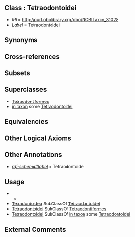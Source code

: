 
## Class : Tetraodontoidei

 * *IRI* = http://purl.obolibrary.org/obo/NCBITaxon_31028
 * *Label* = Tetraodontoidei

## Synonyms


## Cross-references


## Subsets


## Superclasses

 * [Tetraodontiformes](../../NCBITaxon/22/NCBITaxon_31022.md)
 * [in taxon](../../RO/62/RO_0002162.md) some [Tetraodontoidei](../../NCBITaxon/28/NCBITaxon_31028.md)

## Equivalencies


## Other Logical Axioms


## Other Annotations

 * *[rdf-schema#label](../../el/rdf-schema#label.md)* = Tetraodontoidei

## Usage

 * -
 * [Tetradontoidea](../../NCBITaxon/17/NCBITaxon_32517.md) SubClassOf [Tetraodontoidei](../../NCBITaxon/28/NCBITaxon_31028.md)
 * [Tetraodontoidei](../../NCBITaxon/28/NCBITaxon_31028.md) SubClassOf [Tetraodontiformes](../../NCBITaxon/22/NCBITaxon_31022.md)
 * [Tetraodontoidei](../../NCBITaxon/28/NCBITaxon_31028.md) SubClassOf [in taxon](../../RO/62/RO_0002162.md) some [Tetraodontoidei](../../NCBITaxon/28/NCBITaxon_31028.md)

## External Comments

